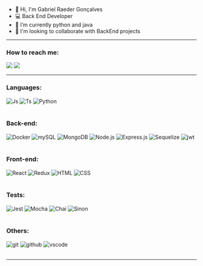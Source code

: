 - 👋 Hi, I'm Gabriel Raeder Gonçalves
- 💻 Back End Developer
- 🔭 I’m currently python and java
- 🤝 I'm looking to collaborate with BackEnd projects


<hr/>
<div>
  <h3>How to reach me:</h3>
  <a href = "mailto:gabrielraeder@outlook.com.br"><img src="https://img.shields.io/badge/Microsoft_Outlook-0078D4?style=for-the-badge&logo=microsoft-outlook&logoColor=white" target="_blank"></a>
  <a href="https://www.linkedin.com/in/gabrielraedergoncalves/" target="_blank"><img src="https://img.shields.io/badge/-LinkedIn-%230077B5?style=for-the-badge&logo=linkedin&logoColor=white" target="_blank"></a> 
</div>

 <hr/>

 <div style="display: inline_block">
  <h3>Languages:</h3>
  <img align="center" alt="Js" src="https://img.shields.io/badge/JavaScript-F7DF1E?style=for-the-badge&logo=javascript&logoColor=black">
  <img align="center" alt="Ts" src="https://img.shields.io/badge/typescript-%23007ACC.svg?style=for-the-badge&logo=typescript&logoColor=white">
  <img align="center" alt="Python" src="https://img.shields.io/badge/python-3670A0?style=for-the-badge&logo=python&logoColor=ffdd54">
  <br/>
  <br/>
  <h3>Back-end:</h3>
  <img align="center" alt="Docker" src="https://img.shields.io/badge/docker-%230db7ed.svg?style=for-the-badge&logo=docker&logoColor=white">
  <img align="center" alt="mySQL" src="https://img.shields.io/badge/MySQL-00000F?style=for-the-badge&logo=mysql&logoColor=white">
  <img align="center" alt="MongoDB" src="https://img.shields.io/badge/MongoDB-%234ea94b.svg?style=for-the-badge&logo=mongodb&logoColor=white">
  <img align="center" alt="Node.js" src="https://img.shields.io/badge/Node.js-43853D?style=for-the-badge&logo=node.js&logoColor=white">
  <img align="center" alt="Express.js" src="https://img.shields.io/badge/express.js-%23404d59.svg?style=for-the-badge&logo=express&logoColor=%2361DAFB">
  <img align="center" alt="Sequelize" src="https://img.shields.io/badge/Sequelize-52B0E7?style=for-the-badge&logo=Sequelize&logoColor=white">
  <img align="center" alt="jwt" src="https://img.shields.io/badge/JWT-black?style=for-the-badge&logo=JSON%20web%20tokens">
  <br/>
  <br/>
  <h3>Front-end:</h3>
  <img align="center" alt="React" src="https://img.shields.io/badge/React-20232A?style=for-the-badge&logo=react&logoColor=61DAFB">
  <img align="center" alt="Redux" src="https://img.shields.io/badge/Redux-593D88?style=for-the-badge&logo=redux&logoColor=white">
  <img align="center" alt="HTML" src="https://img.shields.io/badge/HTML5-E34F26?style=for-the-badge&logo=html5&logoColor=white">
  <img align="center" alt="CSS" src="https://img.shields.io/badge/CSS3-1572B6?style=for-the-badge&logo=css3&logoColor=white">
  <br/>
  <br/>
  <h3>Tests:</h3>
  <img align="center" alt="Jest" src="https://img.shields.io/badge/-jest-%23C21325?style=for-the-badge&logo=jest&logoColor=white">
  <img align="center" alt="Mocha" src="https://img.shields.io/badge/-mocha-%238D6748?style=for-the-badge&logo=mocha&logoColor=white">
  <img align="center" alt="Chai" src="https://img.shields.io/badge/chai.js-323330?style=for-the-badge&logo=chai&logoColor=red">
  <img align="center" alt="Sinon" src="https://img.shields.io/badge/sinon.js-323330?style=for-the-badge&logo=sinon">
  <br/>
  <br/>
  <h3>Others:</h3>
  <img align="center" alt="git" src="https://img.shields.io/badge/git-%23F05033.svg?style=for-the-badge&logo=git&logoColor=white">
  <img align="center" alt="github" src="https://img.shields.io/badge/github-%23121011.svg?style=for-the-badge&logo=github&logoColor=white">
  <img align="center" alt="vscode" src="https://img.shields.io/badge/Visual%20Studio%20Code-0078d7.svg?style=for-the-badge&logo=visual-studio-code&logoColor=white">
  
</div>

 <br/>
 <hr/>
<!--
**gabrielraeder/gabrielraeder** is a ✨ _special_ ✨ repository because its `README.md` (this file) appears on your GitHub profile.

Here are some ideas to get you started:

- 🔭 I’m currently working on ...
- 🌱 I’m currently learning ...
- 👯 I’m looking to collaborate on ...
- 🤔 I’m looking for help with ...
- 💬 Ask me about ...
- 📫 How to reach me: ...
- 😄 Pronouns: ...
- ⚡ Fun fact: ...
-->
